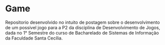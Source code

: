 # Game
Repositorio desenvolvido no intuito de postagem sobre o desenvolvimento de um possivel jogo para a P2 da disciplina de Desenvolvimento de Jogos, dada no 1° Semestre do curso de Bacharelado de Sistemas de Informação da Faculdade Santa Cecília.
